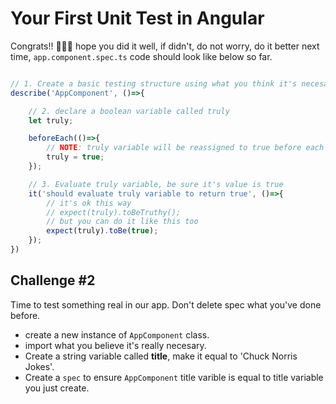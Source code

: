 # Your First Unit Test in Angular
Congrats!! 🎉🎉🎉 hope you did it well, if didn't, do not worry, do it better next time, `app.component.spec.ts` code should look like below so far. 

```js

// 1. Create a basic testing structure using what you think it's necesary
describe('AppComponent', ()=>{

	// 2. declare a boolean variable called truly 
	let truly;

	beforeEach(()=>{
		// NOTE: truly variable will be reassigned to true before each spec
		truly = true;
	});

	// 3. Evaluate truly variable, be sure it's value is true
	it('should evaluate truly variable to return true', ()=>{
		// it's ok this way
		// expect(truly).toBeTruthy();
		// but you can do it like this too
		expect(truly).toBe(true);
	});
})

```

## Challenge #2
Time to test something real in our app. Don't delete spec what you've done before.
- create a new instance of `AppComponent` class.
- import what you believe it's really necesary.
- Create a string variable called <b>title</b>, make it equal to 'Chuck Norris Jokes'.
- Create a `spec` to ensure `AppComponent` title varible is equal to title variable you just create.
